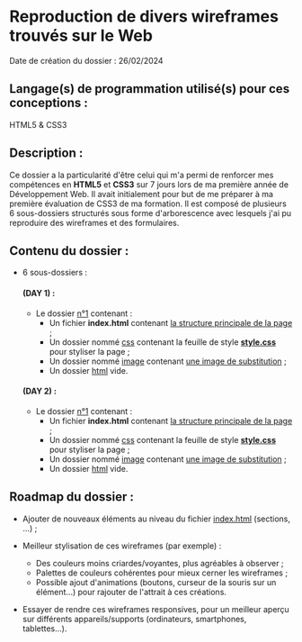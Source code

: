 # Reproduction de divers wireframes trouvés sur le Web
Date de création du dossier : 26/02/2024

## **Langage(s) de programmation utilisé(s) pour ces conceptions** : 
HTML5 & CSS3

## Description :
Ce dossier a la particularité d'être celui qui m'a permi de renforcer mes compétences en **HTML5** et **CSS3** sur 7 jours lors de ma première année de Développement Web. Il avait initialement pour but de me préparer à ma première évaluation de CSS3 de ma formation.
Il est composé de plusieurs 6 sous-dossiers structurés sous forme d'arborescence avec lesquels j'ai pu reproduire des wireframes et des formulaires.

## Contenu du dossier :
- 6 sous-dossiers :
    #### (DAY 1) :
    - Le dossier [n°1](n°1/) contenant :
        - Un fichier **index.html** contenant [la structure principale de la page](n°1/index.html) ;
        - Un dossier nommé [css](n°1/css/) contenant la feuille de style [**style.css**](n°1/css/style.css) pour styliser la page ;
        - Un dossier nommé [image](n°1/image/) contenant [une image de substitution](n°1/image/OWL.jpg) ;
        - Un dossier [html](n°1/html/) vide.
    
    #### (DAY 2) :
    - Le dossier [n°1](n°1/) contenant :
        - Un fichier **index.html** contenant [la structure principale de la page](n°1/index.html) ;
        - Un dossier nommé [css](n°1/css/) contenant la feuille de style [**style.css**](n°1/css/style.css) pour styliser la page ;
        - Un dossier nommé [image](n°1/image/) contenant [une image de substitution](n°1/image/OWL.jpg) ;
        - Un dossier [html](n°1/html/) vide.

## Roadmap du dossier :
- Ajouter de nouveaux éléments au niveau du fichier [index.html](n°1/index.html) (sections, ...) ;

- Meilleur stylisation de ces wireframes (par exemple) :
    - Des couleurs moins criardes/voyantes, plus agréables à observer ;
    - Palettes de couleurs cohérentes pour mieux cerner les wireframes ;
    - Possible ajout d'animations (boutons, curseur de la souris sur un élément...) pour rajouter de l'attrait à ces créations.

- Essayer de rendre ces wireframes responsives, pour un meilleur aperçu sur différents appareils/supports (ordinateurs, smartphones, tablettes...).